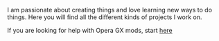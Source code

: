 I am passionate about creating things and love learning new ways to do things. Here you will find all the different kinds of projects I work on.<br>

<!--   Check out an overview of my certifications [here](https://drive.google.com/drive/folders/1yMjCuIsqHyhrRV2d2e4-h2xbEhaRichc?usp=drive_link)<br>   -->

If you are looking for help with Opera GX mods, start [here](https://github.com/mr-jamz/opera-gx-mods)<br>

<!--
**mr-jamz/mr-jamz** is a ✨ _special_ ✨ repository because its `README.md` (this file) appears on your GitHub profile.

Here are some ideas to get you started:

- 🔭 I’m currently working on ...
- 🌱 I’m currently learning ...
- 👯 I’m looking to collaborate on ...
- 🤔 I’m looking for help with ...
- 💬 Ask me about ...
- 📫 How to reach me: ...
- 😄 Pronouns: ...
- ⚡ Fun fact: ...
-->
